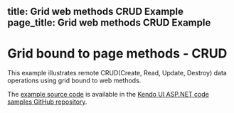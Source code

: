 title: Grid web methods CRUD Example
page_title: Grid web methods CRUD Example
---

# Grid bound to page methods - CRUD

This example illustrates remote CRUD(Create, Read, Update, Destroy) data operations using grid bound to web methods.

The [example source code](https://github.com/telerik/kendo-examples-asp-net/tree/master/grid-page-methods-crud) is available in the [Kendo UI ASP.NET code samples GitHub repository](https://github.com/telerik/kendo-examples-asp-net).
